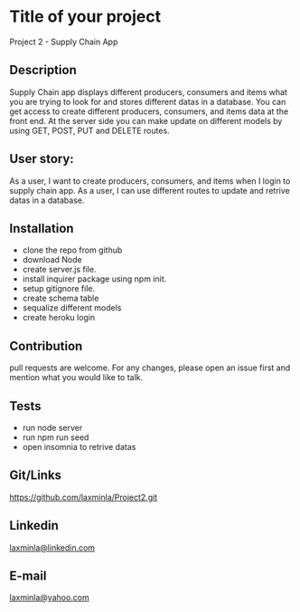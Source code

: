 
# Title of your project
Project 2 - Supply Chain App

## Description
Supply Chain app displays different producers, consumers and items what you are trying to look for and stores different datas in a database. You can get access to create different producers, consumers, and items data at the front end.  At the server side you can make update on different models by using GET, POST, PUT and DELETE routes.

## User story:
As a user, I want to create producers, consumers, and items when I login to supply chain app.
As a user, I can use different routes to update and retrive datas in a database. 

## Installation
- clone the repo from github
- download Node
- create server.js file.
- install inquirer package using npm init.
- setup gitignore file.
- create schema table
- sequalize different models
- create heroku login

## Contribution
pull requests are welcome. For any changes, please open an issue first and mention what you would like to talk.


## Tests
- run node server
- run npm run seed
- open insomnia to retrive datas

## Git/Links
https://github.com/laxminla/Project2.git


## Linkedin
laxminla@linkedin.com

## E-mail
laxminla@yahoo.com
